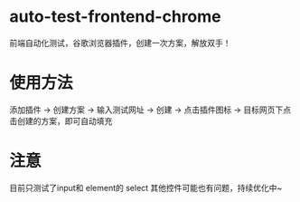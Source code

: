 # auto-test-frontend-chrome
前端自动化测试，谷歌浏览器插件，创建一次方案，解放双手！

# 使用方法
添加插件 ->  创建方案 -> 输入测试网址 -> 创建 -> 点击插件图标 -> 目标网页下点击创建的方案，即可自动填充

# 注意
目前只测试了input和 element的 select 其他控件可能也有问题，持续优化中~